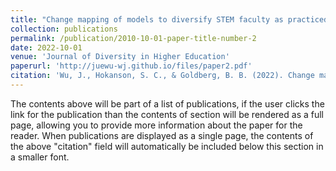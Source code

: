 ```yaml
---
title: "Change mapping of models to diversify STEM faculty as practiced by Alliances for Graduate Education and the Professoriate"
collection: publications
permalink: /publication/2010-10-01-paper-title-number-2
date: 2022-10-01
venue: 'Journal of Diversity in Higher Education'
paperurl: 'http://juewu-wj.github.io/files/paper2.pdf'
citation: 'Wu, J., Hokanson, S. C., & Goldberg, B. B. (2022). Change mapping of models to diversify STEM faculty as practiced by Alliances for Graduate Education and the Professoriate. Journal of Diversity in Higher Education. Advance online publication.'
---
```


The contents above will be part of a list of publications, if the user clicks the link for the publication than the contents of section will be rendered as a full page, allowing you to provide more information about the paper for the reader. When publications are displayed as a single page, the contents of the above "citation" field will automatically be included below this section in a smaller font.
